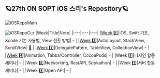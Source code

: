 ## 🪐27th ON SOPT iOS 스리's Repository🪐

![iOSRepoMain](https://user-images.githubusercontent.com/42545818/94944514-53e60380-0514-11eb-92c1-8089bb225cce.png)

![iOSRepoCur](https://user-images.githubusercontent.com/42545818/94944499-4f214f80-0514-11eb-85c9-95ea3d2eb654.png)
|Week|Title|Note|
|:---|:---|:---|
|[Week 1️⃣](./Assignment/27thFirstWeekAssignment)|iOS, Swift 기초, Xcode 기본 사용법, View 전환 방법| - |
|[Week 2️⃣](./Assignment/Week2Assignment)|AutoLayout, StackView, ScrollView| [🍎](./Readme/Week2Readme.md) |
|[Week 3️⃣](./Assignment/Week3Assignment)|DelegatePattern, TableView, CollectionView| - |
|[Week 4️⃣](./Assignment/Week4Assignment)|Animation, TabbarController, CocoaPods| - |
|Week 5️⃣|디자인 합동 세미나| - |
|Week 6️⃣|Networking, RestAPI, Sopkathon| - |
|Week 7️⃣|서버 합동 세미나| - |
|Week 8️⃣|Open API| - |

